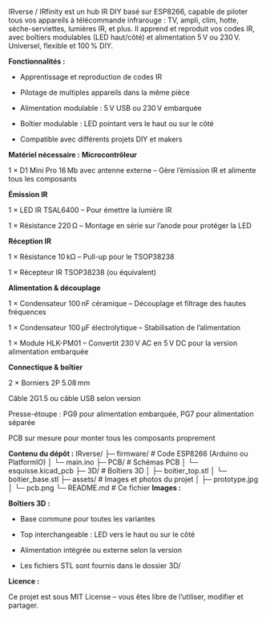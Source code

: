 IRverse / IRfinity est un hub IR DIY basé sur ESP8266, capable de piloter tous vos appareils à télécommande infrarouge : TV, ampli, clim, hotte, sèche-serviettes, lumières IR, et plus.
Il apprend et reproduit vos codes IR, avec boîtiers modulables (LED haut/côté) et alimentation 5 V ou 230 V. Universel, flexible et 100 % DIY.

**Fonctionnalités :**

- Apprentissage et reproduction de codes IR

- Pilotage de multiples appareils dans la même pièce

- Alimentation modulable : 5 V USB ou 230 V embarquée

- Boîtier modulable : LED pointant vers le haut ou sur le côté

- Compatible avec différents projets DIY et makers

**Matériel nécessaire :**
**Microcontrôleur**

1 × D1 Mini Pro 16 Mb avec antenne externe – Gère l’émission IR et alimente tous les composants

**Émission IR**

1 × LED IR TSAL6400 – Pour émettre la lumière IR

1 × Résistance 220 Ω – Montage en série sur l’anode pour protéger la LED

**Réception IR**

1 × Résistance 10 kΩ – Pull-up pour le TSOP38238

1 × Récepteur IR TSOP38238 (ou équivalent)

**Alimentation & découplage**

1 × Condensateur 100 nF céramique – Découplage et filtrage des hautes fréquences

1 × Condensateur 100 µF électrolytique – Stabilisation de l’alimentation

1 × Module HLK-PM01 – Convertit 230 V AC en 5 V DC pour la version alimentation embarquée

**Connectique & boîtier**

2 × Borniers 2P 5.08 mm

Câble 2G1.5 ou câble USB selon version

Presse-étoupe : PG9 pour alimentation embarquée, PG7 pour alimentation séparée

PCB sur mesure pour monter tous les composants proprement

**Contenu du dépôt :**
IRverse/
 ├─ firmware/           # Code ESP8266 (Arduino ou PlatformIO)
 │   └─ main.ino
 ├─ PCB/                # Schémas PCB
 │   └─ esquisse.kicad_pcb
 ├─ 3D/                 # Boîtiers 3D
 │   ├─ boitier_top.stl
 │   └─ boitier_base.stl
 ├─ assets/             # Images et photos du projet
 │   ├─ prototype.jpg
 │   └─ pcb.png
 └─ README.md           # Ce fichier
**Images :**




**Boîtiers 3D :**

- Base commune pour toutes les variantes

- Top interchangeable : LED vers le haut ou sur le côté

- Alimentation intégrée ou externe selon la version

- Les fichiers STL sont fournis dans le dossier 3D/

**Licence :**

Ce projet est sous MIT License – vous êtes libre de l’utiliser, modifier et partager.
